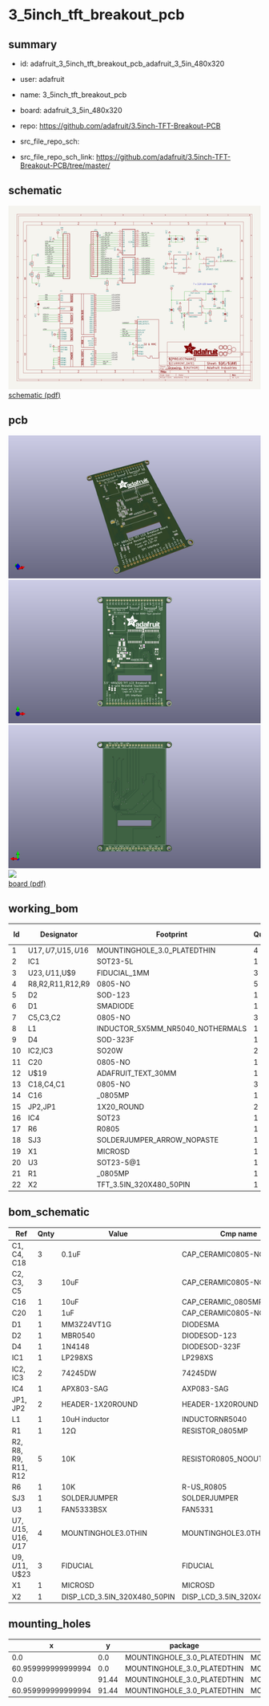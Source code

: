# 3_5inch_tft_breakout_pcb
 
## summary 
* id: adafruit_3_5inch_tft_breakout_pcb_adafruit_3_5in_480x320
* user: adafruit
* name: 3_5inch_tft_breakout_pcb
* board: adafruit_3_5in_480x320
* repo: https://github.com/adafruit/3.5inch-TFT-Breakout-PCB



* src_file_repo_sch: 
* src_file_repo_sch_link: https://github.com/adafruit/3.5inch-TFT-Breakout-PCB/tree/master/

## schematic  
![](working_schematic_600.png)  
[schematic (pdf)](working_schematic.pdf)  

## pcb  
![](working_3d_600.png) 
![](working_3d_front_600.png)  
![](working_3d_back_600.png)  
![](working_600.png)  
[board (pdf)](working.pdf)  

## working_bom
| Id | Designator | Footprint | Quantity | Designation | Supplier and ref |  | None | 
| --- | --- | --- | --- | --- | --- | --- | --- | 
| 1 | U$17,U$7,U$15,U$16 | MOUNTINGHOLE_3.0_PLATEDTHIN | 4 | MOUNTINGHOLE3.0THIN |  |  | [''] | 
| 2 | IC1 | SOT23-5L | 1 | MIC5225-3.3 |  |  | [''] | 
| 3 | U$23,U$11,U$9 | FIDUCIAL_1MM | 3 | FIDUCIAL |  |  | [''] | 
| 4 | R8,R2,R11,R12,R9 | 0805-NO | 5 | 10K |  |  | [''] | 
| 5 | D2 | SOD-123 | 1 | MBR0540 |  |  | [''] | 
| 6 | D1 | SMADIODE | 1 | MM3Z24VT1G |  |  | [''] | 
| 7 | C5,C3,C2 | 0805-NO | 3 | 10uF |  |  | [''] | 
| 8 | L1 | INDUCTOR_5X5MM_NR5040_NOTHERMALS | 1 | 10uH inductor |  |  | [''] | 
| 9 | D4 | SOD-323F | 1 | 1N4148 |  |  | [''] | 
| 10 | IC2,IC3 | SO20W | 2 | 74LVC245 |  |  | [''] | 
| 11 | C20 | 0805-NO | 1 | 1uF |  |  | [''] | 
| 12 | U$19 | ADAFRUIT_TEXT_30MM | 1 |  |  |  | [''] | 
| 13 | C18,C4,C1 | 0805-NO | 3 | 0.1uF |  |  | [''] | 
| 14 | C16 | _0805MP | 1 | 10uF |  |  | [''] | 
| 15 | JP2,JP1 | 1X20_ROUND | 2 |  |  |  | [''] | 
| 16 | IC4 | SOT23 | 1 | APX803-SAG |  |  | [''] | 
| 17 | R6 | R0805 | 1 | 10K |  |  | [''] | 
| 18 | SJ3 | SOLDERJUMPER_ARROW_NOPASTE | 1 |  |  |  | [''] | 
| 19 | X1 | MICROSD | 1 |  |  |  | [''] | 
| 20 | U3 | SOT23-5@1 | 1 | FAN5333BSX |  |  | [''] | 
| 21 | R1 | _0805MP | 1 | 12Ω |  |  | [''] | 
| 22 | X2 | TFT_3.5IN_320X480_50PIN | 1 |  |  |  | [''] | 


## bom_schematic
| Ref | Qnty | Value | Cmp name | Footprint | Description | Vendor | DNP | 
| --- | --- | --- | --- | --- | --- | --- | --- | 
| C1, C4, C18 | 3 | 0.1uF | CAP_CERAMIC0805-NOOUTLINE | working:0805-NO |  |  |  | 
| C2, C3, C5 | 3 | 10uF | CAP_CERAMIC0805-NOOUTLINE | working:0805-NO |  |  |  | 
| C16 | 1 | 10uF | CAP_CERAMIC_0805MP | working:_0805MP |  |  |  | 
| C20 | 1 | 1uF | CAP_CERAMIC0805-NOOUTLINE | working:0805-NO |  |  |  | 
| D1 | 1 | MM3Z24VT1G | DIODESMA | working:SMADIODE |  |  |  | 
| D2 | 1 | MBR0540 | DIODESOD-123 | working:SOD-123 |  |  |  | 
| D4 | 1 | 1N4148 | DIODESOD-323F | working:SOD-323F |  |  |  | 
| IC1 | 1 | LP298XS | LP298XS | working:SOT23-5L |  |  |  | 
| IC2, IC3 | 2 | 74245DW | 74245DW | working:SO20W |  |  |  | 
| IC4 | 1 | APX803-SAG | AXP083-SAG | working:SOT23 |  |  |  | 
| JP1, JP2 | 2 | HEADER-1X20ROUND | HEADER-1X20ROUND | working:1X20_ROUND |  |  |  | 
| L1 | 1 | 10uH inductor | INDUCTORNR5040 | working:INDUCTOR_5X5MM_NR5040_NOTHERMALS |  |  |  | 
| R1 | 1 | 12Ω | RESISTOR_0805MP | working:_0805MP |  |  |  | 
| R2, R8, R9, R11, R12 | 5 | 10K | RESISTOR0805_NOOUTLINE | working:0805-NO |  |  |  | 
| R6 | 1 | 10K | R-US_R0805 | working:R0805 |  |  |  | 
| SJ3 | 1 | SOLDERJUMPER | SOLDERJUMPER | working:SOLDERJUMPER_ARROW_NOPASTE |  |  |  | 
| U3 | 1 | FAN5333BSX | FAN5331 | working:SOT23-5@1 |  |  |  | 
| U$7, U$15, U$16, U$17 | 4 | MOUNTINGHOLE3.0THIN | MOUNTINGHOLE3.0THIN | working:MOUNTINGHOLE_3.0_PLATEDTHIN |  |  |  | 
| U$9, U$11, U$23 | 3 | FIDUCIAL | FIDUCIAL | working:FIDUCIAL_1MM |  |  |  | 
| X1 | 1 | MICROSD | MICROSD | working:MICROSD |  |  |  | 
| X2 | 1 | DISP_LCD_3.5IN_320X480_50PIN | DISP_LCD_3.5IN_320X480_50PIN | working:TFT_3.5IN_320X480_50PIN |  |  |  | 


## mounting_holes
| x | y | package | value | ref | size | 
| --- | --- | --- | --- | --- | --- | 
| 0.0 | 0.0 | MOUNTINGHOLE_3.0_PLATEDTHIN | MOUNTINGHOLE3.0THIN | U$7 | m3 | 
| 60.959999999999994 | 0.0 | MOUNTINGHOLE_3.0_PLATEDTHIN | MOUNTINGHOLE3.0THIN | U$15 | m3 | 
| 0.0 | 91.44 | MOUNTINGHOLE_3.0_PLATEDTHIN | MOUNTINGHOLE3.0THIN | U$16 | m3 | 
| 60.959999999999994 | 91.44 | MOUNTINGHOLE_3.0_PLATEDTHIN | MOUNTINGHOLE3.0THIN | U$17 | m3 | 


